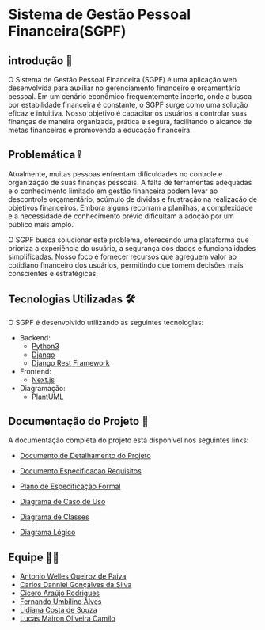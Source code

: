 # Sistema de Gestão Pessoal Financeira(SGPF)

## introdução 📖
O Sistema de Gestão Pessoal Financeira (SGPF) é uma aplicação web desenvolvida para auxiliar no gerenciamento financeiro e orçamentário pessoal. Em um cenário econômico frequentemente incerto, onde a busca por estabilidade financeira é constante, o SGPF surge como uma solução eficaz e intuitiva. Nosso objetivo é capacitar os usuários a controlar suas finanças de maneira organizada, prática e segura, facilitando o alcance de metas financeiras e promovendo a educação financeira.

## Problemática ❕
Atualmente, muitas pessoas enfrentam dificuldades no controle e organização de suas finanças pessoais. A falta de ferramentas adequadas e o conhecimento limitado em gestão financeira podem levar ao descontrole orçamentário, acúmulo de dívidas e frustração na realização de objetivos financeiros. Embora alguns recorram a planilhas, a complexidade e a necessidade de conhecimento prévio dificultam a adoção por um público mais amplo.

O SGPF busca solucionar este problema, oferecendo uma plataforma que prioriza a experiência do usuário, a segurança dos dados e funcionalidades simplificadas. Nosso foco é fornecer recursos que agreguem valor ao cotidiano financeiro dos usuários, permitindo que tomem decisões mais conscientes e estratégicas.


## Tecnologias Utilizadas 🛠 
O SGPF é desenvolvido utilizando as seguintes tecnologias:

- Backend:
    - [Python3](https://www.python.org/)
    - [Django](https://www.djangoproject.com/)
    - [Django Rest Framework](https://www.django-rest-framework.org/)
- Frontend:
    - [Next.js](https://nextjs.org/)
- Diagramação:
    - [PlantUML](https://plantuml.com/)


## Documentação do Projeto 📂
A documentação completa do projeto está disponível nos seguintes links:
- [Documento de Detalhamento do Projeto](https://github.com/LucasMairon/Sistema_de_Gestao_Pessoal_Financeira/blob/main/documents/Documento_Detalhamento_Projeto.pdf)

- [Documento Especificacao Requisitos](https://github.com/LucasMairon/Sistema_de_Gestao_Pessoal_Financeira/blob/main/documents/Documento_Especificacao_Requisitos.pdf)

- [Plano de Especificação Formal](https://github.com/LucasMairon/Sistema_de_Gestao_Pessoal_Financeira/blob/main/documents/Plano_Para_a_Especifica%C3%A7%C3%A3o_Formal.pdf)

- [Diagrama de Caso de Uso](https://github.com/LucasMairon/Sistema_de_Gestao_Pessoal_Financeira/blob/main/documents/use_case_diagram/diagrama_caso_de_uso.png)

- [Diagrama de Classes](https://github.com/LucasMairon/Sistema_de_Gestao_Pessoal_Financeira/blob/main/documents/class_diagram/Diagrama%20de%20classes.png)

- [Diagrama Lógico](https://github.com/LucasMairon/Sistema_de_Gestao_Pessoal_Financeira/blob/main/documents/logic_diagram/Diagrama%20L%C3%B3gico.png)

## Equipe 👨‍💻
- [Antonio Welles Queiroz de Paiva](https://github.com/wellespaiva-dev)
- [Carlos Danniel Gonçalves da Silva](https://github.com/cdanniel2002)
- [Cicero Araújo Rodrigues](https://github.com/ciceroa77)
- [Fernando Umbilino Alves](https://github.com/fernandoalvess)
- [Lidiana Costa de Souza](https://github.com/Lidianacosta)
- [Lucas Mairon Oliveira Camilo](https://github.com/LucasMairon)
